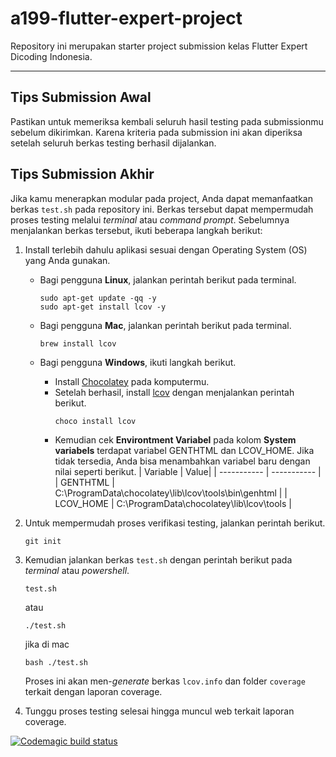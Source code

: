# a199-flutter-expert-project

Repository ini merupakan starter project submission kelas Flutter Expert Dicoding Indonesia.

---

## Tips Submission Awal

Pastikan untuk memeriksa kembali seluruh hasil testing pada submissionmu sebelum dikirimkan. Karena kriteria pada submission ini akan diperiksa setelah seluruh berkas testing berhasil dijalankan.


## Tips Submission Akhir

Jika kamu menerapkan modular pada project, Anda dapat memanfaatkan berkas `test.sh` pada repository ini. Berkas tersebut dapat mempermudah proses testing melalui *terminal* atau *command prompt*. Sebelumnya menjalankan berkas tersebut, ikuti beberapa langkah berikut:
1. Install terlebih dahulu aplikasi sesuai dengan Operating System (OS) yang Anda gunakan.
    - Bagi pengguna **Linux**, jalankan perintah berikut pada terminal.
        ```
        sudo apt-get update -qq -y
        sudo apt-get install lcov -y
        ```
    
    - Bagi pengguna **Mac**, jalankan perintah berikut pada terminal.
        ```
        brew install lcov
        ```
    - Bagi pengguna **Windows**, ikuti langkah berikut.
        - Install [Chocolatey](https://chocolatey.org/install) pada komputermu.
        - Setelah berhasil, install [lcov](https://community.chocolatey.org/packages/lcov) dengan menjalankan perintah berikut.
            ```
            choco install lcov
            ```
        - Kemudian cek **Environtment Variabel** pada kolom **System variabels** terdapat variabel GENTHTML dan LCOV_HOME. Jika tidak tersedia, Anda bisa menambahkan variabel baru dengan nilai seperti berikut.
            | Variable | Value|
            | ----------- | ----------- |
            | GENTHTML | C:\ProgramData\chocolatey\lib\lcov\tools\bin\genhtml |
            | LCOV_HOME | C:\ProgramData\chocolatey\lib\lcov\tools |
        
2. Untuk mempermudah proses verifikasi testing, jalankan perintah berikut.
    ```
    git init
    ```
3. Kemudian jalankan berkas `test.sh` dengan perintah berikut pada *terminal* atau *powershell*.
    ```
    test.sh
    ```
    atau
    ```
    ./test.sh
    ```
    jika di mac
    ```
    bash ./test.sh
    ```
    Proses ini akan men-*generate* berkas `lcov.info` dan folder `coverage` terkait dengan laporan coverage.
4. Tunggu proses testing selesai hingga muncul web terkait laporan coverage.


[![Codemagic build status](https://api.codemagic.io/apps/62efa717afdb914eb73b096c/62efa717afdb914eb73b096b/status_badge.svg)](https://codemagic.io/apps/62efa717afdb914eb73b096c/62efa717afdb914eb73b096b/latest_build)
